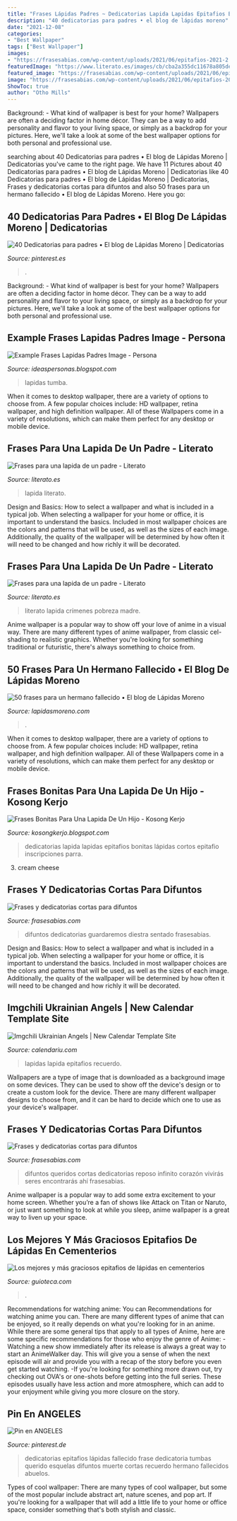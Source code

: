```yaml
---
title: "Frases Lápidas Padres ~ Dedicatorias Lapida Lapidas Epitafios Bonitas Lápidas Cortos Epitafio Inscripciones Parra"
description: "40 dedicatorias para padres • el blog de lápidas moreno"
date: "2021-12-08"
categories:
- "Best Wallpaper"
tags: ["Best Wallpaper"]
images:
- "https://frasesabias.com/wp-content/uploads/2021/06/epitafios-2021-2.jpg"
featuredImage: "https://www.literato.es/images/cb/cba2a355dc11678a805de3839a03e32d.jpg"
featured_image: "https://frasesabias.com/wp-content/uploads/2021/06/epitafios-2021-2.jpg"
image: "https://frasesabias.com/wp-content/uploads/2021/06/epitafios-2021-1-768x768.jpg"
ShowToc: true
author: "Otho Mills"
---
```



Background: - What kind of wallpaper is best for your home?
Wallpapers are often a deciding factor in home décor. They can be a way to add personality and flavor to your living space, or simply as a backdrop for your pictures. Here, we'll take a look at some of the best wallpaper options for both personal and professional use.

	

		
searching about 40 Dedicatorias para padres • El blog de Lápidas Moreno | Dedicatorias you've came to the right page. We have 11 Pictures about 40 Dedicatorias para padres • El blog de Lápidas Moreno | Dedicatorias like 40 Dedicatorias para padres • El blog de Lápidas Moreno | Dedicatorias, Frases y dedicatorias cortas para difuntos and also 50 frases para un hermano fallecido • El blog de Lápidas Moreno. Here you go:
		
    
## 40 Dedicatorias Para Padres • El Blog De Lápidas Moreno | Dedicatorias

<img loading=lazy src="https://i.pinimg.com/originals/43/0c/49/430c4939e6f51fcdadb3d54b284d6993.jpg" onerror="this.onerror=null;this.src='https://tse4.mm.bing.net/th?id=OIP.Tgw6ZdjYaqVaUR7hSJrLdAHaFY&amp;pid=15.1';" alt="40 Dedicatorias para padres • El blog de Lápidas Moreno | Dedicatorias">

_Source: pinterest.es_

>. 

	

Background: - What kind of wallpaper is best for your home?
Wallpapers are often a deciding factor in home décor. They can be a way to add personality and flavor to your living space, or simply as a backdrop for your pictures. Here, we'll take a look at some of the best wallpaper options for both personal and professional use.

    
## Example Frases Lapidas Padres Image - Persona

<img loading=lazy src="http://www.vamosacantabria.com/wp-content/uploads/2014/09/15540.jpg" onerror="this.onerror=null;this.src='https://tse3.mm.bing.net/th?id=OIP.X8suQWe5Y7vAJpzkcmZw6gHaE7&amp;pid=15.1';" alt="Example Frases Lapidas Padres Image - Persona">

_Source: ideaspersonas.blogspot.com_

>lapidas tumba. 

	

When it comes to desktop wallpaper, there are a variety of options to choose from. A few popular choices include: HD wallpaper, retina wallpaper, and high definition wallpaper. All of these Wallpapers come in a variety of resolutions, which can make them perfect for any desktop or mobile device. 

    
## Frases Para Una Lapida De Un Padre - Literato

<img loading=lazy src="https://www.literato.es/images/cb/cba2a355dc11678a805de3839a03e32d.jpg" onerror="this.onerror=null;this.src='https://tse2.mm.bing.net/th?id=OIP.Cz8cgpCd2Ak6bqZuuKc5dgHaHa&amp;pid=15.1';" alt="Frases para una lapida de un padre - Literato">

_Source: literato.es_

>lapida literato. 

	

Design and Basics: How to select a wallpaper and what is included in a typical job.
When selecting a wallpaper for your home or office, it is important to understand the basics. Included in most wallpaper choices are the colors and patterns that will be used, as well as the sizes of each image. Additionally, the quality of the wallpaper will be determined by how often it will need to be changed and how richly it will be decorated.

    
## Frases Para Una Lapida De Un Padre - Literato

<img loading=lazy src="https://www.literato.es/images/4e/4e732ced3463d06de0ca9a15b6153677.jpg" onerror="this.onerror=null;this.src='https://tse2.mm.bing.net/th?id=OIP.JvqVAZV-BDhBfSWMEa2pQAHaHa&amp;pid=15.1';" alt="Frases para una lapida de un padre - Literato">

_Source: literato.es_

>literato lapida crímenes pobreza madre. 

	

Anime wallpaper is a popular way to show off your love of anime in a visual way. There are many different types of anime wallpaper, from classic cel-shading to realistic graphics. Whether you're looking for something traditional or futuristic, there's always something to choice from.

    
## 50 Frases Para Un Hermano Fallecido • El Blog De Lápidas Moreno

<img loading=lazy src="http://lapidasmoreno.com/wp-content/uploads/2018/10/dedicatorias-para-hermanos.jpg" onerror="this.onerror=null;this.src='https://tse2.mm.bing.net/th?id=OIP.FeiexdS3iqVGRgA_GMbTdwHaDY&amp;pid=15.1';" alt="50 frases para un hermano fallecido • El blog de Lápidas Moreno">

_Source: lapidasmoreno.com_

>. 

	

When it comes to desktop wallpaper, there are a variety of options to choose from. A few popular choices include: HD wallpaper, retina wallpaper, and high definition wallpaper. All of these Wallpapers come in a variety of resolutions, which can make them perfect for any desktop or mobile device. 

    
## Frases Bonitas Para Una Lapida De Un Hijo - Kosong Kerjo

<img loading=lazy src="https://lh5.googleusercontent.com/proxy/lhnXftHmnhyFGP7f7wI1KM6kfn5q3GmeJBNkKl_TYfxSf_EiP4ezaexywv5KYE_FnyvE4gLp3XN883J6MqsUzcP-vdOsxk-NoXwQ4fuNeXbLRUWYO-uCcSgeI0P6_43ETcgydQsbBRsAOA=s0-d" onerror="this.onerror=null;this.src='https://tse4.mm.bing.net/th?id=OIP.e1_RHJBqCnfM74eXGltgCwHaF2&amp;pid=15.1';" alt="Frases Bonitas Para Una Lapida De Un Hijo - Kosong Kerjo">

_Source: kosongkerjo.blogspot.com_

>dedicatorias lapida lapidas epitafios bonitas lápidas cortos epitafio inscripciones parra. 

	

3. cream cheese 

    
## Frases Y Dedicatorias Cortas Para Difuntos

<img loading=lazy src="https://frasesabias.com/wp-content/uploads/2021/06/epitafios-2021-2.jpg" onerror="this.onerror=null;this.src='https://tse2.mm.bing.net/th?id=OIP.GVrzlBhXzWLty7_t9scD1AHaHa&amp;pid=15.1';" alt="Frases y dedicatorias cortas para difuntos">

_Source: frasesabias.com_

>difuntos dedicatorias guardaremos diestra sentado frasesabias. 

	

Design and Basics: How to select a wallpaper and what is included in a typical job.
When selecting a wallpaper for your home or office, it is important to understand the basics. Included in most wallpaper choices are the colors and patterns that will be used, as well as the sizes of each image. Additionally, the quality of the wallpaper will be determined by how often it will need to be changed and how richly it will be decorated.

    
## Imgchili Ukrainian Angels | New Calendar Template Site

<img loading=lazy src="http://1.bp.blogspot.com/_FjLNrFUsRcA/SYOCxcuqzYI/AAAAAAAAAyY/byjNHx4Ffjs/S1600-R/lapidas.jpg" onerror="this.onerror=null;this.src='https://tse4.mm.bing.net/th?id=OIP.Jhb7XiNYplhW3JFeXIDOVwHaFj&amp;pid=15.1';" alt="Imgchili Ukrainian Angels | New Calendar Template Site">

_Source: calendariu.com_

>lapidas lapida epitafios recuerdo. 

	

Wallpapers are a type of image that is downloaded as a background image on some devices. They can be used to show off the device's design or to create a custom look for the device. There are many different wallpaper designs to choose from, and it can be hard to decide which one to use as your device's wallpaper.

    
## Frases Y Dedicatorias Cortas Para Difuntos

<img loading=lazy src="https://frasesabias.com/wp-content/uploads/2021/06/epitafios-2021-1-768x768.jpg" onerror="this.onerror=null;this.src='https://tse1.mm.bing.net/th?id=OIP.Pp-6oxMzUrWIoba4oFfN6wHaHa&amp;pid=15.1';" alt="Frases y dedicatorias cortas para difuntos">

_Source: frasesabias.com_

>difuntos queridos cortas dedicatorias reposo infinito corazón vivirás seres encontrarás ahí frasesabias. 

	

Anime wallpaper is a popular way to add some extra excitement to your home screen. Whether you’re a fan of shows like Attack on Titan or Naruto, or just want something to look at while you sleep, anime wallpaper is a great way to liven up your space.

    
## Los Mejores Y Más Graciosos Epitafios De Lápidas En Cementerios

<img loading=lazy src="http://gcdn.emol.cl/fotografia/files/2014/11/epitafios-fotos-12.jpg" onerror="this.onerror=null;this.src='https://tse3.mm.bing.net/th?id=OIP.Q8RykYEzfgUxx3WewlXg_QHaEv&amp;pid=15.1';" alt="Los mejores y más graciosos epitafios de lápidas en cementerios">

_Source: guioteca.com_

>. 

	

Recommendations for watching anime: You can
Recommendations for watching anime you can. There are many different types of anime that can be enjoyed, so it really depends on what you're looking for in an anime. While there are some general tips that apply to all types of Anime, here are some specific recommendations for those who enjoy the genre of Anime: 
-Watching a new show immediately after its release is always a great way to start an AnimeWalker day. This will give you a sense of when the next episode will air and provide you with a recap of the story before you even get started watching. 
-If you're looking for something more drawn out, try checking out OVA's or one-shots before getting into the full series. These episodes usually have less action and more atmosphere, which can add to your enjoyment while giving you more closure on the story.

    
## Pin En ANGELES

<img loading=lazy src="https://i.pinimg.com/originals/67/58/9b/67589b140c9f4337ae2a13765ca8c2c4.jpg" onerror="this.onerror=null;this.src='https://tse1.mm.bing.net/th?id=OIP._t1fgz5HXNWj0kS6GnLL8gHaGV&amp;pid=15.1';" alt="Pin en ANGELES">

_Source: pinterest.de_

>dedicatorias epitafios lápidas fallecido frase dedicatoria tumbas querido esquelas difuntos muerte cortas recuerdo hermano fallecidos abuelos. 

	

Types of cool wallpaper:
There are many types of cool wallpaper, but some of the most popular include abstract art, nature scenes, and pop art. If you're looking for a wallpaper that will add a little life to your home or office space, consider something that's both stylish and classic.

